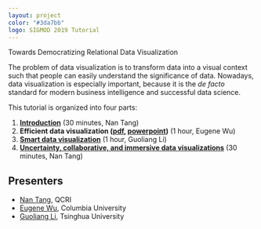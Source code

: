 ```yaml
---
layout: project
color: "#3da7bb"
logo: SIGMOD 2019 Tutorial
---
```


<div class="callout">
Towards Democratizing Relational Data Visualization
</div>


The problem of data visualization is to transform data into a visual context such that people can easily understand the significance of data.
Nowadays, data visualization is especially important, because it is the _de facto_ standard for modern business intelligence and successful data science.
 
This tutorial is organized into four parts:

1. **[Introduction](./files/nan.part1.key)** (30 minutes, Nan Tang)
2. **Efficient data visualization ([pdf](./files/wu.pdf), [powerpoint](./files/wu.pptx))** (1 hour, Eugene Wu)
3. **[Smart data visualization](#)** (1 hour, Guoliang Li)
4. **[Uncertainty, collaborative, and immersive data visualizations](./files/nan.part4.key)** (30 minutes, Nan Tang)


## Presenters

* [Nan Tang](http://da.qcri.org/ntang/index.html), QCRI
* [Eugene Wu](http://www.eugenewu.net), Columbia University
* [Guoliang Li](http://dbgroup.cs.tsinghua.edu.cn/ligl/), Tsinghua University


